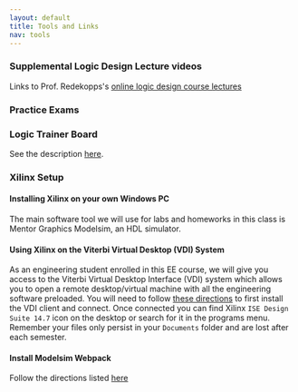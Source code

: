 ```yaml
---
layout: default
title: Tools and Links
nav: tools
---
```


### Supplemental Logic Design Lecture videos
Links to Prof. Redekopps's [online logic design course lectures](https://marksee101.appspot.com/)

### Practice Exams

### Logic Trainer Board
See the description [here](http://ee.usc.edu/~redekopp/ee101/LogicTrainerUserManual.pdf).

### Xilinx Setup

#### Installing Xilinx on your own Windows PC
The main software tool we will use for labs and homeworks in this class is Mentor Graphics Modelsim, an HDL simulator.
 
#### Using Xilinx on the Viterbi Virtual Desktop (VDI) System
As an engineering student enrolled in this EE course, we will give you access to the Viterbi Virtual Desktop Interface (VDI) system which allows you to open a remote desktop/virtual machine with all the engineering software preloaded.  You will need to follow [these directions](http://viterbi.usc.edu/assets/195/94372.pdf) to first install the VDI client and connect.  Once connected you can find Xilinx `ISE Design Suite 14.7` icon on the desktop or search for it in the programs menu.  Remember your files only persist in your `Documents` folder and are lost after each semester.
 
#### Install Modelsim Webpack 
Follow the directions listed [here](http://ee.usc.edu/~redekopp/ee101/Xilinx13_2Install_2013.pdf)




